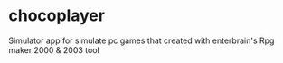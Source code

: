 # chocoplayer
Simulator app for simulate pc games that created with enterbrain's Rpg maker 2000 &amp; 2003 tool
